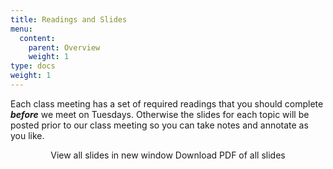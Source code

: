 ```yaml
---
title: Readings and Slides
menu:
  content:
    parent: Overview
    weight: 1
type: docs
weight: 1
---
```


Each class meeting has a set of required readings that you should complete ***before*** we meet on Tuesdays. Otherwise the slides for each topic will be posted prior to our class meeting so you can take notes and annotate as you like.

<p style="text-align:center;"><span class="btn btn-primary btn-lg"><i class="fas fa-external-link-alt"></i> View all slides in new window</span> <span class="btn btn-primary btn-lg"><i class="far fa-file-pdf"></i> Download PDF of all slides</span></p>
